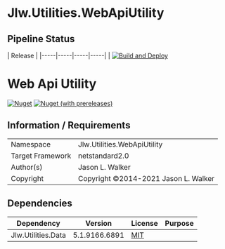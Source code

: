 <!-- Do not edit this file directly. The README.md file is auto-generated during the build process, and any changes you make will be overwritten. If you need to make changes to this file, update the /build-scripts/templates/ReadmeTemplate.md file.  -->
<!--  -->
# Jlw.Utilities.WebApiUtility

## Pipeline Status

| Release |
|-----|-----|-----|-----|
| [![Build and Deploy](https://github.com/JasonLWalker/Jlw.Utilities.WebApiUtility/actions/workflows/build-deploy.yml/badge.svg)](https://github.com/JasonLWalker/Jlw.Utilities.WebApiUtility/actions/workflows/build-deploy.yml) 

# Web Api Utility
<!--  -->
[![Nuget](https://img.shields.io/nuget/v/Jlw.Utilities.WebApiUtility?label=Jlw.Utilities.WebApiUtility%20%28release%29)](https://www.nuget.org/packages/Jlw.Utilities.WebApiUtility/#versions-body-tab) [![Nuget (with prereleases)](https://img.shields.io/nuget/vpre/Jlw.Utilities.WebApiUtility?label=Jlw.Utilities.WebApiUtility%20%28preview%29)](https://www.nuget.org/packages/Jlw.Utilities.WebApiUtility/#versions-body-tab)

## Information / Requirements
|||
|-----|-----|
|Namespace|Jlw.Utilities.WebApiUtility|
|Target Framework|netstandard2.0|
|Author(s)|Jason L. Walker|
|Copyright|Copyright ©2014-2021 Jason L. Walker|


## Dependencies

|Dependency|Version|License|Purpose|
|-----|-----|-----|-----|
|Jlw.Utilities.Data|5.1.9166.6891|[MIT](https://licenses.nuget.org/MIT)||



